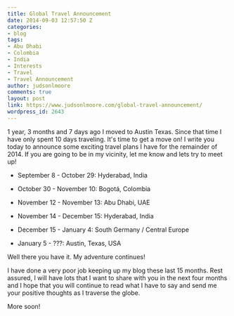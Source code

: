 ```yaml
---
title: Global Travel Announcement
date: 2014-09-03 12:57:50 Z
categories:
- blog
tags:
- Abu Dhabi
- Colombia
- India
- Interests
- Travel
- Travel Announcement
author: judsonlmoore
comments: true
layout: post
link: https://www.judsonlmoore.com/global-travel-announcement/
wordpress_id: 2643
---
```


1 year, 3 months and 7 days ago I moved to Austin Texas. Since that time I have only spent 10 days traveling. It's time to get a move on! I write you today to announce some exciting travel plans I have for the remainder of 2014. If you are going to be in my vicinity, let me know and lets try to meet up!



	
  * September 8 - October 29: Hyderabad, India

	
  * October 30 - November 10: Bogotá, Colombia

	
  * November 12 - November 13: Abu Dhabi, UAE

	
  * November 14 - December 15: Hyderabad, India

	
  * December 15 - January 4: South Germany / Central Europe

	
  * January 5 - ???: Austin, Texas, USA


Well there you have it. My adventure continues!

I have done a very poor job keeping up my blog these last 15 months. Rest assured, I will have lots that I want to share with you in the next four months and I hope that you will continue to read what I have to say and send me your positive thoughts as I traverse the globe.

More soon!
